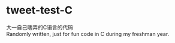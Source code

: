 # tweet-test-C
大一自己瞎弄的C语言的代码<br/>
Randomly written, just for fun code in C during my freshman year.
